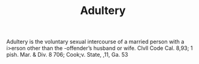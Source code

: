 ---
title: Adultery
letter: A
permalink: "/definitions/adultery.html"
body: Adultery is the voluntary sexual intercourse of a married person with a i>erson
  other than the -offender’s husband or wife. Clvll Code Cal. 8,93; 1 pish. Mar. &
  Div. 8 706; Cook;v. State, ,11, Ga. 53
published_at: '2018-07-07'
source: Black's Law Dictionary
layout: post
---